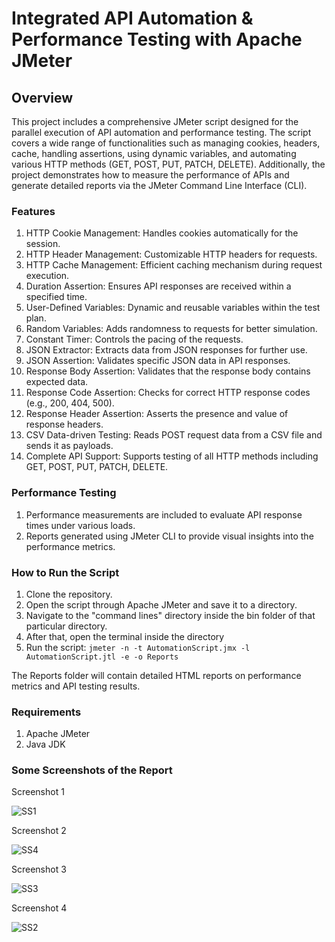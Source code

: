 # Integrated API Automation & Performance Testing with Apache JMeter

## Overview
This project includes a comprehensive JMeter script designed for the parallel execution of API automation and performance testing. 
The script covers a wide range of functionalities such as managing cookies, headers, cache, handling assertions, using dynamic variables, and automating various HTTP methods (GET, POST, PUT, PATCH, DELETE). 
Additionally, the project demonstrates how to measure the performance of APIs and generate detailed reports via the JMeter Command Line Interface (CLI).

### Features
1. HTTP Cookie Management: Handles cookies automatically for the session.
2. HTTP Header Management: Customizable HTTP headers for requests.
3. HTTP Cache Management: Efficient caching mechanism during request execution.
4. Duration Assertion: Ensures API responses are received within a specified time.
5. User-Defined Variables: Dynamic and reusable variables within the test plan.
6. Random Variables: Adds randomness to requests for better simulation.
7. Constant Timer: Controls the pacing of the requests.
8. JSON Extractor: Extracts data from JSON responses for further use.
9. JSON Assertion: Validates specific JSON data in API responses.
10. Response Body Assertion: Validates that the response body contains expected data.
11. Response Code Assertion: Checks for correct HTTP response codes (e.g., 200, 404, 500).
12. Response Header Assertion: Asserts the presence and value of response headers.
13. CSV Data-driven Testing: Reads POST request data from a CSV file and sends it as payloads.
14. Complete API Support: Supports testing of all HTTP methods including GET, POST, PUT, PATCH, DELETE.

### Performance Testing
1. Performance measurements are included to evaluate API response times under various loads.
2. Reports generated using JMeter CLI to provide visual insights into the performance metrics.

### How to Run the Script
1. Clone the repository.
2. Open the script through Apache JMeter and save it to a directory.
3. Navigate to the "command lines" directory inside the bin folder of that particular directory.
4. After that, open the terminal inside the directory
5. Run the script: `jmeter -n -t AutomationScript.jmx -l AutomationScript.jtl -e -o Reports`

The Reports folder will contain detailed HTML reports on performance metrics and API testing results.

### Requirements
1. Apache JMeter
2. Java JDK

### Some Screenshots of the Report

Screenshot 1

![SS1](https://github.com/user-attachments/assets/e0dcee59-c3e1-4d6e-b6f7-468e95ef5502)

Screenshot 2

![SS4](https://github.com/user-attachments/assets/ce53b038-5049-4816-b179-cb112ea26822)

Screenshot 3

![SS3](https://github.com/user-attachments/assets/39049afd-a298-4d17-82b1-f7eec06dd613)

Screenshot 4

![SS2](https://github.com/user-attachments/assets/6a37b841-49f3-4006-be71-d6f53ffc0405)
